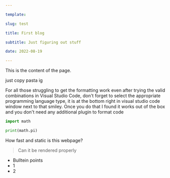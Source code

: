 ```yaml
---

template: 

slug: test

title: First blog

subtitle: Just figuring out stuff

date: 2022-08-19

---
```


This is the content of the page.

just copy pasta ig

For all those struggling to get the formatting work even after trying the valid combinations in Visual Studio Code, don't forget to select the appropriate programming language type, it is at the bottom right in visual studio code window next to that smiley. Once you do that I found it works out of the box and you don't need any additional plugin to format code

```python
import math

print(math.pi)
```

How fast and static is this webpage?

>Can it be rendered properly

- Bulltein points
- 1
- 2

